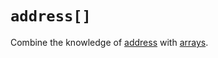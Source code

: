 # `address[]`

Combine the knowledge of [address](4-2-6-address.md) with [arrays](4-2-11-uint8%5B%5D-uint128%5B%5D-uint256%5B%5D.md).